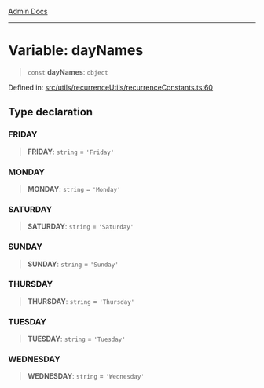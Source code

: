 [Admin Docs](/)

***

# Variable: dayNames

> `const` **dayNames**: `object`

Defined in: [src/utils/recurrenceUtils/recurrenceConstants.ts:60](https://github.com/hustlernik/talawa-admin/blob/fe326ed17e0fa5ad916ff9f383f63b5d38aedc7b/src/utils/recurrenceUtils/recurrenceConstants.ts#L60)

## Type declaration

### FRIDAY

> **FRIDAY**: `string` = `'Friday'`

### MONDAY

> **MONDAY**: `string` = `'Monday'`

### SATURDAY

> **SATURDAY**: `string` = `'Saturday'`

### SUNDAY

> **SUNDAY**: `string` = `'Sunday'`

### THURSDAY

> **THURSDAY**: `string` = `'Thursday'`

### TUESDAY

> **TUESDAY**: `string` = `'Tuesday'`

### WEDNESDAY

> **WEDNESDAY**: `string` = `'Wednesday'`
